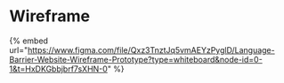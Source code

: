 # Wireframe

{% embed url="https://www.figma.com/file/Qxz3TnztJq5vmAEYzPyglD/Language-Barrier-Website-Wireframe-Prototype?type=whiteboard&node-id=0-1&t=HxDKGbbjbrf7sXHN-0" %}
